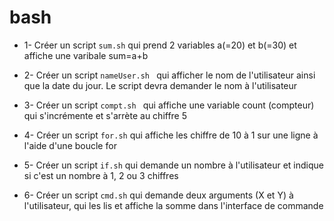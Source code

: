 # bash

- 1- Créer un script `sum.sh` qui prend 2 variables a(=20) et b(=30) et affiche une varibale  sum=a+b

- 2- Créer un script `nameUser.sh ` qui afficher le nom de l'utilisateur ainsi que la date du jour. Le script devra demander le nom à l'utilisateur

- 3- Créer un script `compt.sh ` qui affiche une variable count (compteur) qui s'incrémente et s'arrète au chiffre 5

- 4- Créer un script `for.sh` qui affiche les chiffre de 10 à 1 sur une ligne à l'aide d'une boucle for 

- 5- Créer un script `if.sh` qui demande un nombre à l'utilisateur et indique si c'est un nombre à 1, 2 ou 3 chiffres 

- 6- Créer un script `cmd.sh` qui demande deux arguments (X et Y)  à l'utilisateur, qui les lis et affiche la somme dans l'interface de commande 
